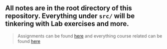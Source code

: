 ## All notes are in the root directory of this repository. Everything under `src/` will be tinkering with Lab exercises and more.

> Assignments can be found [here](data/assignments.pdf) and everything course related can be found [here](https://uu-afp.github.io/labs.html)
